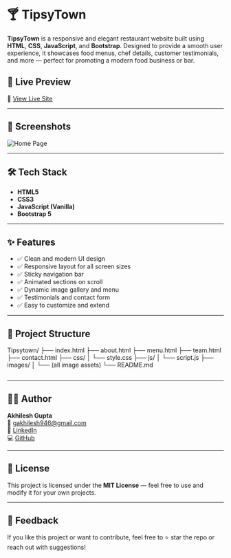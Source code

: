 # 🍸 TipsyTown

**TipsyTown** is a responsive and elegant restaurant website built using **HTML**, **CSS**, **JavaScript**, and **Bootstrap**. Designed to provide a smooth user experience, it showcases food menus, chef details, customer testimonials, and more — perfect for promoting a modern food business or bar.

## 🚀 Live Preview

🔗 [View Live Site](https://akhilesh10gupta.github.io/Tipsytown/)

---

## 📸 Screenshots

![Home Page](https://res.cloudinary.com/dizmm8x5t/image/upload/v1752004825/Screenshot_2025-07-09_013000_i3ur55.png)
<!-- Add actual screenshots here if available -->

---

## 🛠️ Tech Stack

- **HTML5**
- **CSS3**
- **JavaScript (Vanilla)**
- **Bootstrap 5**

---

## ✨ Features

- ✅ Clean and modern UI design
- ✅ Responsive layout for all screen sizes
- ✅ Sticky navigation bar
- ✅ Animated sections on scroll
- ✅ Dynamic image gallery and menu
- ✅ Testimonials and contact form
- ✅ Easy to customize and extend

---

## 📁 Project Structure

Tipsytown/
├── index.html
├── about.html
├── menu.html
├── team.html
├── contact.html
├── css/
│ └── style.css
├── js/
│ └── script.js
├── images/
│ └── (all image assets)
└── README.md

```
```
---

## 👨‍💻 Author

**Akhilesh Gupta**  
📧 [gakhilesh946@gmail.com](mailto:gakhilesh946@gmail.com)  
🔗 [LinkedIn](https://www.linkedin.com/in/akhilesh-gupta-826067228/)  
💻 [GitHub](https://github.com/Akhilesh10gupta)

---

## 📃 License

This project is licensed under the **MIT License** — feel free to use and modify it for your own projects.

---

## 💬 Feedback

If you like this project or want to contribute, feel free to ⭐ star the repo or reach out with suggestions!


